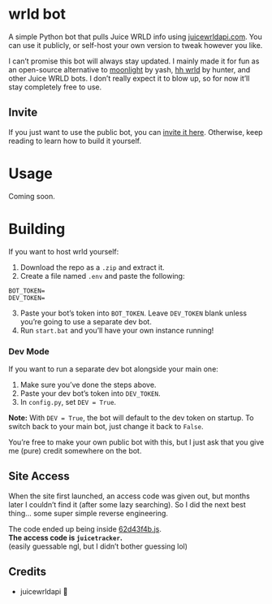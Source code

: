 # wrld bot
A simple Python bot that pulls Juice WRLD info using [juicewrldapi.com](https://juicewrldapi.com). You can use it publicly, or self-host your own version to tweak however you like.  

I can’t promise this bot will always stay updated. I mainly made it for fun as an open-source alternative to [moonlight]() by yash, [hh wrld]() by hunter, and other Juice WRLD bots. I don’t really expect it to blow up, so for now it’ll stay completely free to use.  

## Invite
If you just want to use the public bot, you can [invite it here](). Otherwise, keep reading to learn how to build it yourself.  

# Usage
Coming soon.  

# Building
If you want to host wrld yourself:  
1. Download the repo as a `.zip` and extract it.  
2. Create a file named `.env` and paste the following:  
```
BOT_TOKEN=
DEV_TOKEN=
```
3. Paste your bot’s token into `BOT_TOKEN`. Leave `DEV_TOKEN` blank unless you’re going to use a separate dev bot.  
4. Run `start.bat` and you’ll have your own instance running!  

### Dev Mode
If you want to run a separate dev bot alongside your main one:  
1. Make sure you’ve done the steps above.  
2. Paste your dev bot’s token into `DEV_TOKEN`.  
3. In `config.py`, set `DEV = True`.  

**Note:** With `DEV = True`, the bot will default to the dev token on startup. To switch back to your main bot, just change it back to `False`.  

You’re free to make your own public bot with this, but I just ask that you give me (pure) credit somewhere on the bot.  

## Site Access
When the site first launched, an access code was given out, but months later I couldn’t find it (after some lazy searching). So I did the next best thing… some super simple reverse engineering.  

The code ended up being inside [62d43f4b.js](https://juicewrldapi.com/assets/index.62d43f4b.js).  
**The access code is `juicetracker`.**  
(easily guessable ngl, but I didn’t bother guessing lol)  

## Credits
- juicewrldapi 💖  
